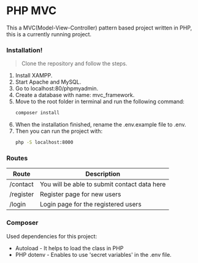 # PHP MVC

This a MVC(Model-View-Controller) pattern based project written in PHP, this is a currently running project.

### Installation!

> Clone the repository and follow the steps.

1. Install XAMPP.
2. Start Apache and MySQL.
3. Go to localhost:80/phpmyadmin.
4. Create a database with name: mvc_framework.
5. Move to the root folder in terminal and run the following command:
    ```sh
    composer install 
    ```
6. When the installation finished, rename the .env.example file to .env.
7. Then you can run the project with:
    ```sh
    php -S localhost:8000
    ```
    
### Routes
|Route |Description|
|---|---|
|/contact|You will be able to submit contact data here|
|/register|Register page for new users|
|/login|Login page for the registered users|

### Composer

Used dependencies for this project:

* Autoload - It helps to load the class in PHP
* PHP dotenv -  Enables to use 'secret variables' in the .env file.

